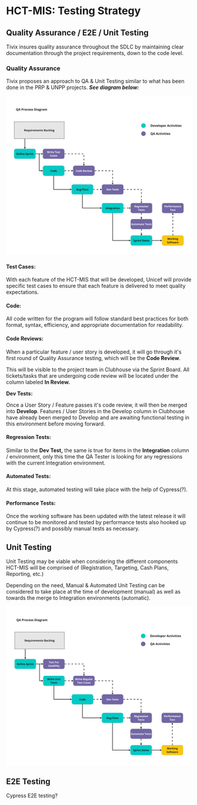 # HCT-MIS: Testing Strategy

## **Quality Assurance / E2E /** Unit Testing

Tivix insures quality assurance throughout the SDLC by maintaining clear documentation through the project requirements, down to the code level.

### Quality Assurance

Tivix proposes an approach to QA & Unit Testing similar to what has been done in the PRP & UNPP projects. _**See diagram below:**_

![](../../.gitbook/assets/hct-mis-qa-process.png)

#### Test Cases:

With each feature of the HCT-MIS that will be developed, Unicef will provide specific test cases to ensure that each feature is delivered to meet quality expectations.

#### Code:

All code written for the program will follow standard best practices for both format, syntax, efficiency, and appropriate documentation for readability. 

#### Code Reviews:

When a particular feature / user story is developed, it will go through it's first round of Quality Assurance testing, which will be the **Code Review**.

This will be visible to the project team in Clubhouse via the Sprint Board. All tickets/tasks that are undergoing code review will be located under the column labeled **In Review.**

**Dev Tests:**

Once a User Story / Feature passes it's code review, it will then be merged into **Develop**. Features / User Stories in the Develop column in Clubhouse have already been merged to Develop and are awaiting functional testing in this environment before moving forward.

#### Regression Tests:

Similar to the **Dev Test,** the same is true for items in the **Integration** column / environment, only this time  the QA Tester is looking for any regressions with the current Integration environment.

#### Automated Tests:

At this stage, automated testing will take place with the help of Cypress\(?\).

#### Performance Tests:

Once the working software has been updated with the latest release it will continue to be monitored and tested by performance tests also hooked up by Cypress\(?\) and possibly manual tests as necessary. 

## Unit Testing

Unit Testing may be viable when considering the different components HCT-MIS will be comprised of \(Registration, Targeting, Cash Plans, Reporting, etc.\)

Depending on the need, Manual & Automated Unit Testing can be considered to take place at the time of development \(manual\) as well as towards the merge to Integration environments \(automatic\).

![Incorporating Unit Tests](../../.gitbook/assets/qa-process-diagram.png)

## E2E Testing

Cypress E2E testing?



